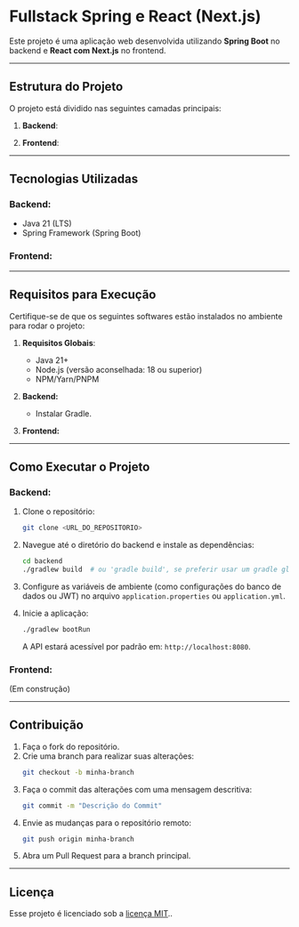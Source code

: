 # Fullstack Spring e React (Next.js)

Este projeto é uma aplicação web desenvolvida utilizando **Spring Boot** no backend e **React com Next.js** no frontend.

---

## Estrutura do Projeto

O projeto está dividido nas seguintes camadas principais:

1. **Backend**:  

2. **Frontend**:  

---

## Tecnologias Utilizadas

### Backend:
- Java 21 (LTS)
- Spring Framework (Spring Boot)

### Frontend:

---

## Requisitos para Execução

Certifique-se de que os seguintes softwares estão instalados no ambiente para rodar o projeto:

1. **Requisitos Globais**:
    - Java 21+
    - Node.js (versão aconselhada: 18 ou superior)
    - NPM/Yarn/PNPM

2. **Backend:**
    - Instalar Gradle.

3. **Frontend:**

---

## Como Executar o Projeto

### Backend:

1. Clone o repositório:
   ```bash
   git clone <URL_DO_REPOSITORIO>
   ```

2. Navegue até o diretório do backend e instale as dependências:
   ```bash
   cd backend
   ./gradlew build  # ou 'gradle build', se preferir usar um gradle global
   ```

3. Configure as variáveis de ambiente (como configurações do banco de dados ou JWT) no arquivo `application.properties` ou `application.yml`.

4. Inicie a aplicação:
   ```bash
   ./gradlew bootRun
   ```

   A API estará acessível por padrão em: `http://localhost:8080`.

### Frontend:

(Em construção)

---

## Contribuição

1. Faça o fork do repositório.
2. Crie uma branch para realizar suas alterações:
   ```bash
   git checkout -b minha-branch
   ```
3. Faça o commit das alterações com uma mensagem descritiva:
   ```bash
   git commit -m "Descrição do Commit"
   ```
4. Envie as mudanças para o repositório remoto:
   ```bash
   git push origin minha-branch
   ```
5. Abra um Pull Request para a branch principal.

---

## Licença

Esse projeto é licenciado sob a [licença MIT](LICENSE)..